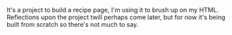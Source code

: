 It's a project to build a recipe page, I'm using it to brush up on my HTML. Reflections upon the project twill perhaps come later, but for now it's being built from scratch so there's not much to say.
